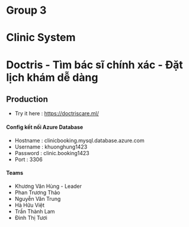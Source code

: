 # Group 3

# Clinic System

# Doctris - Tìm bác sĩ chính xác - Đặt lịch khám dễ dàng

## Production

- Try it here : https://doctriscare.ml/


#### Config kết nối Azure Database
- Hostname : clinicbooking.mysql.database.azure.com
- Username : khuonghung1423
- Password : clinic.booking1423
- Port     : 3306

#### Teams
- Khương Văn Hùng - Leader
- Phan Trương Thảo
- Nguyễn Văn Trung
- Hà Hữu Việt
- Trần Thành Lam
- Đinh Thị Tươi
